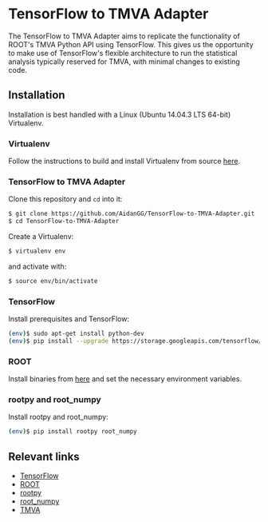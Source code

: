 # TensorFlow to TMVA Adapter
The TensorFlow to TMVA Adapter aims to replicate the functionality of ROOT's TMVA Python API using TensorFlow. This gives us the opportunity to make use of TensorFlow's flexible architecture to run the statistical analysis typically reserved for TMVA, with minimal changes to existing code.
## Installation
Installation is best handled with a Linux (Ubuntu 14.04.3 LTS 64-bit) Virtualenv.
### Virtualenv
Follow the instructions to build and install Virtualenv from source [here](https://virtualenv.pypa.io/en/latest/installation.html).
### TensorFlow to TMVA Adapter
Clone this repository and `cd` into it:
```bash
$ git clone https://github.com/AidanGG/TensorFlow-to-TMVA-Adapter.git
$ cd TensorFlow-to-TMVA-Adapter
```
Create a Virtualenv:
```bash
$ virtualenv env
```
and activate with:
```bash
$ source env/bin/activate
```
### TensorFlow
Install prerequisites and TensorFlow:
```bash
(env)$ sudo apt-get install python-dev
(env)$ pip install --upgrade https://storage.googleapis.com/tensorflow/linux/cpu/tensorflow-0.6.0-cp27-none-linux_x86_64.whl
```
### ROOT
Install binaries from [here](https://root.cern.ch/downloading-root) and set the necessary environment variables.
### rootpy and root_numpy
Install rootpy and root_numpy:
```bash
(env)$ pip install rootpy root_numpy
```
## Relevant links
* [TensorFlow](http://www.tensorflow.org/)
* [ROOT](https://root.cern.ch/)
* [rootpy](http://www.rootpy.org/)
* [root_numpy](https://rootpy.github.io/root_numpy/index.html)
* [TMVA](http://tmva.sourceforge.net/)
